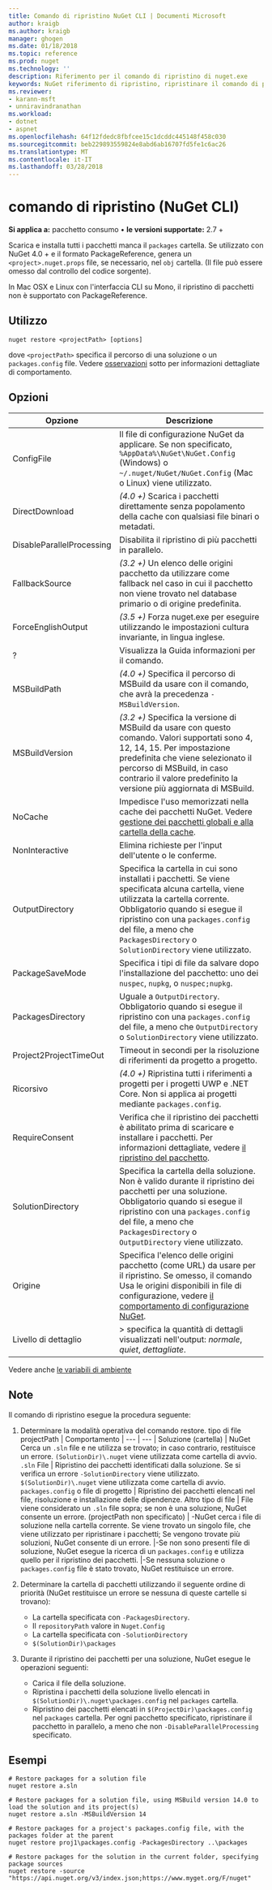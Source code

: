 ```yaml
---
title: Comando di ripristino NuGet CLI | Documenti Microsoft
author: kraigb
ms.author: kraigb
manager: ghogen
ms.date: 01/18/2018
ms.topic: reference
ms.prod: nuget
ms.technology: ''
description: Riferimento per il comando di ripristino di nuget.exe
keywords: NuGet riferimento di ripristino, ripristinare il comando di pacchetti
ms.reviewer:
- karann-msft
- unniravindranathan
ms.workload:
- dotnet
- aspnet
ms.openlocfilehash: 64f12fdedc8fbfcee15c1dcddc445148f458c030
ms.sourcegitcommit: beb229893559824e8abd6ab16707fd5fe1c6ac26
ms.translationtype: MT
ms.contentlocale: it-IT
ms.lasthandoff: 03/28/2018
---
```

# <a name="restore-command-nuget-cli"></a>comando di ripristino (NuGet CLI)

**Si applica a:** pacchetto consumo &bullet; **le versioni supportate:** 2.7 +

Scarica e installa tutti i pacchetti manca il `packages` cartella. Se utilizzato con NuGet 4.0 + e il formato PackageReference, genera un `<project>.nuget.props` file, se necessario, nel `obj` cartella. (Il file può essere omesso dal controllo del codice sorgente).

In Mac OSX e Linux con l'interfaccia CLI su Mono, il ripristino di pacchetti non è supportato con PackageReference.

## <a name="usage"></a>Utilizzo

```cli
nuget restore <projectPath> [options]
```

dove `<projectPath>` specifica il percorso di una soluzione o un `packages.config` file. Vedere [osservazioni](#remarks) sotto per informazioni dettagliate di comportamento.

## <a name="options"></a>Opzioni

| Opzione | Descrizione |
| --- | --- |
| ConfigFile | Il file di configurazione NuGet da applicare. Se non specificato, `%AppData%\NuGet\NuGet.Config` (Windows) o `~/.nuget/NuGet/NuGet.Config` (Mac o Linux) viene utilizzato.|
| DirectDownload | *(4.0 +)*  Scarica i pacchetti direttamente senza popolamento della cache con qualsiasi file binari o metadati. |
| DisableParallelProcessing | Disabilita il ripristino di più pacchetti in parallelo. |
| FallbackSource | *(3.2 +)*  Un elenco delle origini pacchetto da utilizzare come fallback nel caso in cui il pacchetto non viene trovato nel database primario o di origine predefinita. |
| ForceEnglishOutput | *(3.5 +)*  Forza nuget.exe per eseguire utilizzando le impostazioni cultura invariante, in lingua inglese. |
| ? | Visualizza la Guida informazioni per il comando. |
| MSBuildPath | *(4.0 +)*  Specifica il percorso di MSBuild da usare con il comando, che avrà la precedenza `-MSBuildVersion`. |
| MSBuildVersion | *(3.2 +)*  Specifica la versione di MSBuild da usare con questo comando. Valori supportati sono 4, 12, 14, 15. Per impostazione predefinita che viene selezionato il percorso di MSBuild, in caso contrario il valore predefinito la versione più aggiornata di MSBuild. |
| NoCache | Impedisce l'uso memorizzati nella cache dei pacchetti NuGet. Vedere [gestione dei pacchetti globali e alla cartella della cache](../consume-packages/managing-the-global-packages-and-cache-folders.md). |
| NonInteractive | Elimina richieste per l'input dell'utente o le conferme. |
| OutputDirectory | Specifica la cartella in cui sono installati i pacchetti. Se viene specificata alcuna cartella, viene utilizzata la cartella corrente. Obbligatorio quando si esegue il ripristino con una `packages.config` del file, a meno che `PackagesDirectory` o `SolutionDirectory` viene utilizzato.|
| PackageSaveMode | Specifica i tipi di file da salvare dopo l'installazione del pacchetto: uno dei `nuspec`, `nupkg`, o `nuspec;nupkg`. |
| PackagesDirectory | Uguale a `OutputDirectory`. Obbligatorio quando si esegue il ripristino con una `packages.config` del file, a meno che `OutputDirectory` o `SolutionDirectory` viene utilizzato. |
| Project2ProjectTimeOut | Timeout in secondi per la risoluzione di riferimenti da progetto a progetto. |
| Ricorsivo | *(4.0 +)*  Ripristina tutti i riferimenti a progetti per i progetti UWP e .NET Core. Non si applica ai progetti mediante `packages.config`. |
| RequireConsent | Verifica che il ripristino dei pacchetti è abilitato prima di scaricare e installare i pacchetti. Per informazioni dettagliate, vedere [il ripristino del pacchetto](../consume-packages/package-restore.md). |
| SolutionDirectory | Specifica la cartella della soluzione. Non è valido durante il ripristino dei pacchetti per una soluzione. Obbligatorio quando si esegue il ripristino con una `packages.config` del file, a meno che `PackagesDirectory` o `OutputDirectory` viene utilizzato. |
| Origine | Specifica l'elenco delle origini pacchetto (come URL) da usare per il ripristino. Se omesso, il comando Usa le origini disponibili in file di configurazione, vedere [il comportamento di configurazione NuGet](../consume-packages/configuring-nuget-behavior.md). |
| Livello di dettaglio |> specifica la quantità di dettagli visualizzati nell'output: *normale*, *quiet*, *dettagliate*. |

Vedere anche [le variabili di ambiente](cli-ref-environment-variables.md)

## <a name="remarks"></a>Note

Il comando di ripristino esegue la procedura seguente:

1. Determinare la modalità operativa del comando restore.
    tipo di file projectPath | Comportamento
    | --- | --- |
    Soluzione (cartella) | NuGet Cerca un `.sln` file e ne utilizza se trovato; in caso contrario, restituisce un errore. `(SolutionDir)\.nuget` viene utilizzata come cartella di avvio.
    `.sln` File | Ripristino dei pacchetti identificati dalla soluzione. Se si verifica un errore `-SolutionDirectory` viene utilizzato. `$(SolutionDir)\.nuget` viene utilizzata come cartella di avvio.
    `packages.config` o file di progetto | Ripristino dei pacchetti elencati nel file, risoluzione e installazione delle dipendenze.
    Altro tipo di file | File viene considerato un `.sln` file sopra; se non è una soluzione, NuGet consente un errore.
    (projectPath non specificato) | -NuGet cerca i file di soluzione nella cartella corrente. Se viene trovato un singolo file, che viene utilizzato per ripristinare i pacchetti; Se vengono trovate più soluzioni, NuGet consente di un errore.
    |-Se non sono presenti file di soluzione, NuGet esegue la ricerca di un `packages.config` e utilizza quello per il ripristino dei pacchetti.
    |-Se nessuna soluzione o `packages.config` file è stato trovato, NuGet restituisce un errore.

1. Determinare la cartella di pacchetti utilizzando il seguente ordine di priorità (NuGet restituisce un errore se nessuna di queste cartelle si trovano):

    - La cartella specificata con `-PackagesDirectory`.
    - Il `repositoryPath` valore in `Nuget.Config`
    - La cartella specificata con `-SolutionDirectory`
    - `$(SolutionDir)\packages`

1. Durante il ripristino dei pacchetti per una soluzione, NuGet esegue le operazioni seguenti:
    - Carica il file della soluzione.
    - Ripristina i pacchetti della soluzione livello elencati in `$(SolutionDir)\.nuget\packages.config` nel `packages` cartella.
    - Ripristino dei pacchetti elencati in `$(ProjectDir)\packages.config` nel `packages` cartella. Per ogni pacchetto specificato, ripristinare il pacchetto in parallelo, a meno che non `-DisableParallelProcessing` specificato.

## <a name="examples"></a>Esempi

```cli
# Restore packages for a solution file
nuget restore a.sln

# Restore packages for a solution file, using MSBuild version 14.0 to load the solution and its project(s)
nuget restore a.sln -MSBuildVersion 14

# Restore packages for a project's packages.config file, with the packages folder at the parent
nuget restore proj1\packages.config -PackagesDirectory ..\packages

# Restore packages for the solution in the current folder, specifying package sources
nuget restore -source "https://api.nuget.org/v3/index.json;https://www.myget.org/F/nuget"
```
